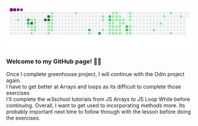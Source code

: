 ![snake gif](https://github.com/mattrich98/mattrich98/blob/output/github-contribution-grid-snake.gif)
### Welcome to my GitHub page! 👋😎
Once I complete greenhouse project, I will continue with the Odin project again.
<br>
I have to get better at Arrays and loops as its difficult to complete those exercises
<br>
I'll complete the w3school tutorials from JS Arrays to JS Loop While before continuing. Overall, I want to get used to incorporating methods more. Its probably important next time to follow through with the lesson before doing the exercises.
